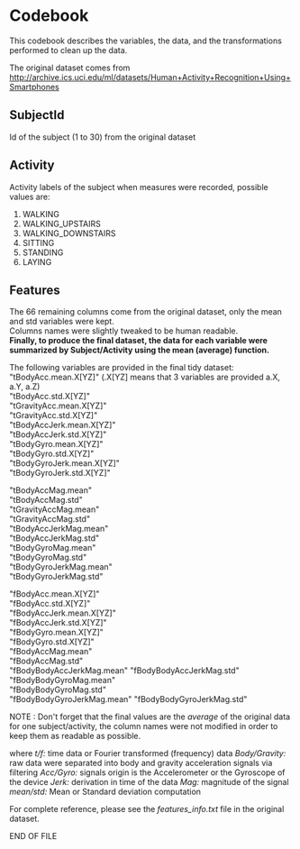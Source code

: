 Codebook
========
This codebook describes the variables, the data, and the transformations performed to clean up the data.

The original dataset comes from 
http://archive.ics.uci.edu/ml/datasets/Human+Activity+Recognition+Using+Smartphones 

SubjectId
-----------
Id of the subject (1 to 30) from the original dataset

Activity                  
----------
Activity labels of the subject when measures were recorded, possible values are:
1. WALKING
2. WALKING_UPSTAIRS
3. WALKING_DOWNSTAIRS
4. SITTING
5. STANDING
6. LAYING

Features 
--------
The 66 remaining columns come from the original dataset, only the mean and std variables were kept.  
Columns names were slightly tweaked to be human readable.  
**Finally, to produce the final dataset, the data for each variable were summarized by Subject/Activity using the mean (average) function.**  

The following variables are provided in the final tidy dataset:
"tBodyAcc.mean.X[YZ]"          (.X[YZ] means that 3 variables are provided a.X, a.Y, a.Z)  
"tBodyAcc.std.X[YZ]"           
"tGravityAcc.mean.X[YZ]"       
"tGravityAcc.std.X[YZ]"        
"tBodyAccJerk.mean.X[YZ]"      
"tBodyAccJerk.std.X[YZ]"       
"tBodyGyro.mean.X[YZ]"         
"tBodyGyro.std.X[YZ]"          
"tBodyGyroJerk.mean.X[YZ]"     
"tBodyGyroJerk.std.X[YZ]"      

"tBodyAccMag.mean"         
"tBodyAccMag.std"           
"tGravityAccMag.mean"       
"tGravityAccMag.std"       
"tBodyAccJerkMag.mean"      
"tBodyAccJerkMag.std"       
"tBodyGyroMag.mean"        
"tBodyGyroMag.std"          
"tBodyGyroJerkMag.mean"     
"tBodyGyroJerkMag.std"     

"fBodyAcc.mean.X[YZ]"           
"fBodyAcc.std.X[YZ]"            
"fBodyAccJerk.mean.X[YZ]"       
"fBodyAccJerk.std.X[YZ]"        
"fBodyGyro.mean.X[YZ]"          
"fBodyGyro.std.X[YZ]"           
"fBodyAccMag.mean"          
"fBodyAccMag.std"           
"fBodyBodyAccJerkMag.mean" 
"fBodyBodyAccJerkMag.std"   
"fBodyBodyGyroMag.mean"     
"fBodyBodyGyroMag.std"     
"fBodyBodyGyroJerkMag.mean" 
"fBodyBodyGyroJerkMag.std" 

NOTE : Don't forget that the final values are the _average_ of the original data for one subject/activity, the column names were not modified in order to keep them as readable as possible.

where
*t/f:* time data or Fourier transformed (frequency) data
*Body/Gravity:* raw data were separated into body and gravity acceleration signals via filtering
*Acc/Gyro:* signals origin is the Accelerometer or the Gyroscope of the device
*Jerk:* derivation in time of the data
*Mag:* magnitude of the signal
*mean/std:* Mean or Standard deviation computation

For complete reference, please see the *features_info.txt* file in the original dataset.



END OF FILE